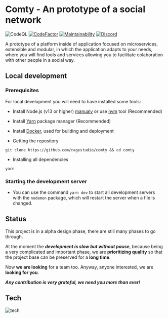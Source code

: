 
# Comty - An prototype of a social network
![CodeQL](https://github.com/srgooglo/comty/workflows/CodeQL/badge.svg?branch=master)
[![CodeFactor](https://www.codefactor.io/repository/github/ragestudio/comty/badge)](https://www.codefactor.io/repository/github/ragestudio/comty)
[![Maintainability](https://api.codeclimate.com/v1/badges/f89a278695d0a1301fe5/maintainability)](https://codeclimate.com/github/srgooglo/comty/maintainability)
[![Discord](https://img.shields.io/discord/769176303978938389?label=Discord)](https://discord.gg/2DTjxvnhXG)

A prototype of a platform inside of application focused on microservices, extensible and modular, in which the application adapts to your needs, where you will find tools and services allowing you to facilitate colaboration with other people in a social way.

## Local development
### Prerequisites
For local development you will need to have installed some tools:

- Install Node.js (v13 or higher) [manualy](https://nodejs.org/en/download/) or use [nvm](https://github.com/nvm-sh/nvm) tool (Recommended)

- Install [Yarn](https://yarnpkg.com/getting-started/install) package manager (Recommended)

- Install [Docker](https://docs.docker.com/get-docker/), used for building and deployment

- Getting the repository
```shell
git clone https://github.com/ragestudio/comty && cd comty
```

- Installing all dependencies
```shell
yarn
```

### Starting the development server
- You can use the command `yarn dev` to start all development servers with the `nodemon` package, which will restart the server when a file is changed.

## Status
This project is in a alpha design phase, there are still many phases to go through.

At the moment the ***development is slow but without pause***, because being a very complicated and important phase, we are **prioritizing quality** so that the project base can be preserved for a **long time**.

Now **we are looking** for a team too.
Anyway, anyone interested, we are **looking for you**. 

***Any contribution is very grateful, we need you more than ever!***

## Tech
![tech](https://dl.ragestudio.net/persistent/CbEWXaE3cB35Rm2TFhY4Hnezr2P7qbtGDG86MPWUa6.png)
